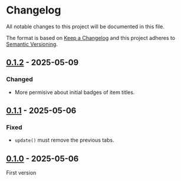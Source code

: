 <!-- deno-fmt-ignore-file -->

# Changelog
All notable changes to this project will be documented in this file.

The format is based on [Keep a Changelog](https://keepachangelog.com/) and this
project adheres to [Semantic Versioning](https://semver.org/).

## [0.1.2] - 2025-05-09
### Changed
- More permisive about initial badges of item titles.

## [0.1.1] - 2025-05-06
### Fixed
- `update()` must remove the previous tabs.

## [0.1.0] - 2025-05-06
First version

[0.1.2]: https://github.com/lumeland/bar/compare/v0.1.1...v0.1.2
[0.1.1]: https://github.com/lumeland/bar/compare/v0.1.0...v0.1.1
[0.1.0]: https://github.com/lumeland/bar/releases/tag/v0.1.0
